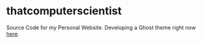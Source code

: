 # thatcomputerscientist
Source Code for my Personal Website. Developing a Ghost theme right now [here](https://github.com/luciferreeves/thatcomputerscientist-ghost).
